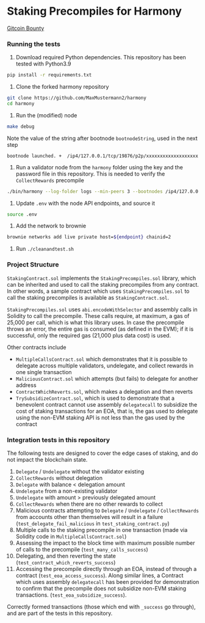 # Staking Precompiles for Harmony
[Gitcoin Bounty](https://gitcoin.co/issue/harmony-one/bounties/77/100026734)

### Running the tests
1. Download required Python dependencies. This repository has been tested with Python3.9
```bash
pip install -r requirements.txt
```
1. Clone the forked harmony repository
```bash
git clone https://github.com/MaxMustermann2/harmony
cd harmony
```
1. Run the (modified) node
```bash
make debug
```
Note the value of the string after bootnode `bootnodeString`, used in the next step
```
bootnode launched. +  /ip4/127.0.0.1/tcp/19876/p2p/xxxxxxxxxxxxxxxxxxx
```
1. Run a validator node from the `harmony` folder using the key and the password file in this repository. This is needed to verify the `CollectRewards` precompile
```bash
./bin/harmony --log-folder logs --min-peers 3 --bootnodes /ip4/127.0.0.1/tcp/19876/p2p/<bootnodeString> --network_type=localnet --dns=false --verbosity=3 --p2p.security.max-conn-per-ip=100 --ip 127.0.0.1 --port 9110 --db_dir ./test/../db-127.0.0.1-9110 --broadcast_invalid_tx=false --http.ip=0.0.0.0 --ws.ip=0.0.0.0 --bls.keys /path/to/harmony-staking-precompiles/bls/0.key --run validator --bls.maxkeys 1 --bls.pass.src file --bls.pass.file /path/to/harmony-staking-precompiles/bls/blspass.txt
```
1. Update `.env` with the node API endpoints, and source it
```bash
source .env
```
1. Add the network to brownie
```bash
brownie networks add live private host=${endpoint} chainid=2
```
1. Run `./cleanandtest.sh`

### Project Structure
`StakingContract.sol` implements the `StakingPrecompiles.sol` library, which can be inherited and used to call the staking precompiles from any contract. In other words, a sample contract which uses `StakingPrecompiles.sol` to call the staking precompiles is available as `StakingContract.sol`.

`StakingPrecompiles.sol` uses `abi.encodeWithSelector` and assembly calls in Solidity to call the precompile. These calls require, at maximum, a gas of 25,000 per call, which is what this library uses. In case the precompile throws an error, the entire gas is consumed (as defined in the EVM); if it is successful, only the required gas (21,000 plus data cost) is used.

Other contracts include
 - `MultipleCallsContract.sol` which demonstrates that it is possible to delegate across multiple validators, undelegate, and collect rewards in one single transaction
 - `MaliciousContract.sol` which attempts (but fails) to delegate for another address
 - `ContractWhichReverts.sol`, which makes a delegation and then reverts
 - `TrySubsidizeContract.sol`, which is used to demonstrate that a benevolent contract cannot use assembly `delegatecall` to subsidize the cost of staking transactions for an EOA, that is, the gas used to delegate using the non-EVM staking API is not less than the gas used by the contract

### Integration tests in this repository
The following tests are designed to cover the edge cases of staking, and do not impact the blockchain state.
1. `Delegate` / `Undelegate` without the validator existing
1. `CollectRewards` without delegation
1. `Delegate` with balance < delegation amount
1. `Undelegate` from a non-existing validator
1. `Undelegate` with amount > previously delegated amount
1. `CollectRewards` when there are no other rewards to collect
1. Malicious contracts attempting to `Delegate` / `Undelegate` / `CollectRewards` from accounts other than themselves will result in a failure (`test_delegate_fail_malicious` in `test_staking_contract.py`)
1. Multiple calls to the staking precompile in one transaction (made via Solidity code in `MultipleCallsContract.sol`)
1. Assessing the impact to the block time with maximum possible number of calls to the precompile (`test_many_calls_success`)
1. Delegating, and then reverting the state (`test_contract_which_reverts_success`)
1. Accessing the precompile directly through an EOA, instead of through a contract (`test_eoa_access_success`). Along similar lines, a Contract which uses assembly `delegatecall` has been provided for demonstration to confirm that the precompile does not subsidize non-EVM staking transactions. (`test_eoa_subsidize_success`).

Correctly formed transactions (those which end with `_success` go through), and are part of the tests in this repository.
